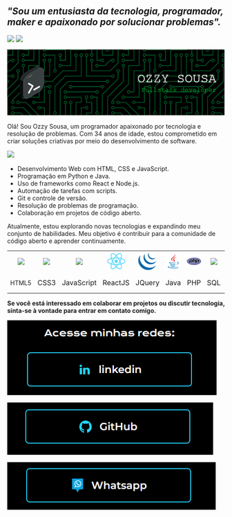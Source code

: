 ## _"Sou um entusiasta da tecnologia, programador, maker e apaixonado por solucionar problemas"._

![](https://visitor-badge.laobi.icu/badge?page_id=ozzysousa.ozzysousa)  [![](https://img.shields.io/github/followers/ozzysousa?label=Follow&style=social)](https://github.com/ozzysousa)

![Imagem Esticada](https://github.com/ozzysousa/ozzysousa/blob/main/assets/github-header-image%20(1).png?raw=true)


Olá! Sou Ozzy Sousa, um programador apaixonado por tecnologia e resolução de problemas. Com 34 anos de idade, estou comprometido em criar soluções criativas por meio do desenvolvimento de software.

[![](https://github-readme-stats-sigma-five.vercel.app/api?username=ozzysousa&show_icons=true&theme=radical&include_all_commits=true)](https://github.com/ozzysousa)

- Desenvolvimento Web com HTML, CSS e JavaScript.
- Programação em Python e Java.
- Uso de frameworks como React e Node.js.
- Automação de tarefas com scripts.
- Git e controle de versão.
- Resolução de problemas de programação.
- Colaboração em projetos de código aberto.

Atualmente, estou explorando novas tecnologias e expandindo meu conjunto de habilidades. Meu objetivo é contribuir para a comunidade de código aberto e aprender continuamente.
<table >
  <tr align="center">
    <td ><img src="https://camo.githubusercontent.com/b9fe9f8e52c6fd30d814c24f3eb71cb09d7f5bc82d7f67a384055de93fdbb0bf/68747470733a2f2f696d672e69636f6e73382e636f6d2f636f6c6f722f34382f3030303030302f68746d6c2d352d2d76312e706e67" width="48x"/></td>
    <td><img src="https://camo.githubusercontent.com/dc75aee770dff630309493116eeebd6a39c7042e4e94780a5e6c8f107bebe76f/68747470733a2f2f696d672e69636f6e73382e636f6d2f636f6c6f722f34382f3030303030302f637373332e706e67" width="48x"/></td>
    <td><img src="https://uxwing.com/wp-content/themes/uxwing/download/brands-and-social-media/javascript-programming-language-icon.png" width="43x"/></td>
    <td><img src="https://raw.githubusercontent.com/devicons/devicon/1119b9f84c0290e0f0b38982099a2bd027a48bf1/icons/react/react-original.svg" width="43x"/></td>
    <td><img src="https://raw.githubusercontent.com/devicons/devicon/1119b9f84c0290e0f0b38982099a2bd027a48bf1/icons/jquery/jquery-original.svg" width="43x"/></td>
    <td><img src="https://raw.githubusercontent.com/devicons/devicon/1119b9f84c0290e0f0b38982099a2bd027a48bf1/icons/java/java-original.svg" width="48x"/></td>
    <td><img src="https://raw.githubusercontent.com/devicons/devicon/1119b9f84c0290e0f0b38982099a2bd027a48bf1/icons/php/php-original.svg" width="50x"/></td>
    <td><img src="https://www.svgrepo.com/show/499816/database.svg" width="43x"/></td>
    <td><img src="https://www.svgrepo.com/show/331553/python-package-index.svg" width="43x"/></td>
    <td><img src="https://camo.githubusercontent.com/0c9a930bd32192f585b6b9ad5fcb75409d39f8a0613115caed636d6882263718/68747470733a2f2f696d672e69636f6e73382e636f6d2f666c75656e63792f34382f3030303030302f6769746875622e706e67" width="48x"/></td>
    <td><img src="https://camo.githubusercontent.com/2f7d9c653bd1edd735b3db07d7c4b47ae45959e17c14053fa4f543ac93cc1a8c/68747470733a2f2f696d672e69636f6e73382e636f6d2f636f6c6f722f34382f3030303030302f76697375616c2d73747564696f2d636f64652d323031392e706e67" width="48x"/></td>
  </tr >
  <tr align="center" >
   <td><font size="">HTML5 </td>
    <td><font size="3">CSS3 </td>
    <td><font size="3">JavaScript </td>
    <td><font size="3">ReactJS </td>
    <td><font size="3">JQuery </td>
    <td><font size="3">Java </td>
    <td><font size="3">PHP </td>
    <td><font size="3">SQL </td>
    <td><font size="3">Python</td>
    <td><font size="3">GitHub </td>
    <td><font size="3">VS Code</td>
   </tr>
</table>

**Se você está interessado em colaborar em projetos ou discutir tecnologia, sinta-se à vontade para entrar em contato comigo.**


[![Github Sponsorship](assets/linkedin.png)](https://www.linkedin.com/in/sousabelcher/)


[![Github Sponsorship](assets/github.png)](https://github.com/ozzysousa)

[![Github Sponsorship](assets/whatsapp.png)](https://wa.me/5561992567936?text=ol%C3%A1+Ozzy%2C+v%C3%AD+seu+perfil+no+Github...)






<!--
![Metrics](https://metrics.lecoq.io/kattni?template=classic&notable=1&languages=1&achievements=1&base.indepth=false&base.hireable=false&languages.limit=8&languages.threshold=0%25&languages.other=false&languages.colors=github&languages.sections=most-used&languages.indepth=false&languages.analysis.timeout=15&languages.categories=markup%2C%20programming&languages.recent.categories=markup%2C%20programming&languages.recent.load=300&languages.recent.days=14&achievements.threshold=C&achievements.secrets=true&achievements.display=detailed&achievements.limit=0&notable.from=organization&notable.repositories=false&notable.indepth=false&notable.types=commit&config.timezone=America%2FDetroit)

[![trophy](https://github-profile-trophy.vercel.app/?username=ryo-ma&theme=onedark)](https://github.com/ryo-ma/github-profile-trophy)
-->
